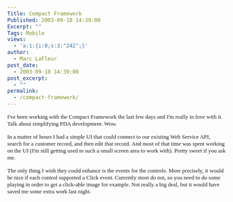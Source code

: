 ```yaml
---
Title: Compact Framework
Published: 2003-09-18 14:39:00
Excerpt: ""
Tags: Mobile
views:
  - 'a:1:{i:0;s:3:"242";}'
author:
  - Marc LaFleur
post_date:
  - 2003-09-18 14:39:00
post_excerpt:
  - ""
permalink:
  - /compact-framework/
---
```

<p><font face=Verdana size=2>I've been working with the Compact Framework the last few days and I'm really in love with it. Talk about simplifying PDA development. Wow.</font></p>
<p><font face=Verdana size=2>In a matter of hours I had a simple UI that could connect to our existing Web Service API, search for a customer record, and then edit&nbsp;that record. And most of that time was spent&nbsp;working on the UI (I'm still getting used to such a small screen area to work with). Pretty sweet if you ask me. </font></p>
<p><font face=Verdana size=2>The only thing I wish they could enhance is the events for the controls. More precisely, it would be nice if each control supported a Click event. Currently most do not, so you need to do some playing in order to get a click-able image for example. Not really a big deal, but it would have saved me some extra work last night. </font></p>